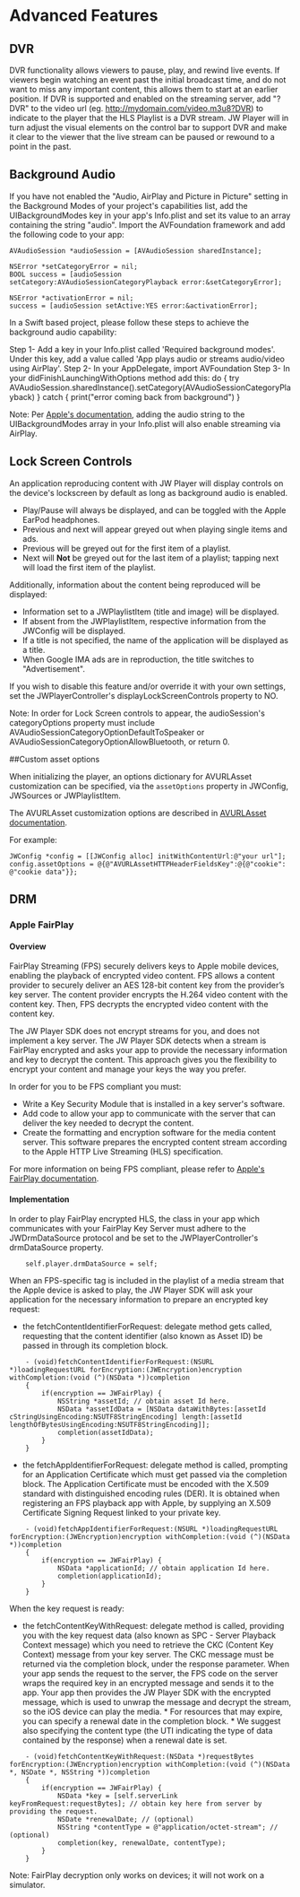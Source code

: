 # Advanced Features

## DVR

DVR functionality allows viewers to pause, play, and rewind live events. If viewers begin watching an event past the initial broadcast time, and do not want to miss any important content, this allows them to start at an earlier position. If DVR is supported and enabled on the streaming server, add "?DVR" to the video url (eg. http://mydomain.com/video.m3u8?DVR) to indicate to the player that the HLS Playlist is a DVR stream. JW Player will in turn adjust the visual elements on the control bar to support DVR and make it clear to the viewer that the live stream can be paused or rewound to a point in the past.

## Background Audio

If you have not enabled the "Audio, AirPlay and Picture in Picture" setting in the Background Modes of your project's capabilities list, add the UIBackgroundModes key in your app's Info.plist and set its value to an array containing the string "audio". Import the AVFoundation framework and add the following code to your app:

    AVAudioSession *audioSession = [AVAudioSession sharedInstance];

    NSError *setCategoryError = nil;
    BOOL success = [audioSession setCategory:AVAudioSessionCategoryPlayback error:&setCategoryError];

    NSError *activationError = nil;
    success = [audioSession setActive:YES error:&activationError];

In a Swift based project, please follow these steps to achieve the background audio capability:

Step 1- Add a key in your Info.plist called 'Required background modes'. Under this key, add a value called 'App plays audio or streams audio/video using AirPlay'.
Step 2- In your AppDelegate, import AVFoundation
Step 3- In your didFinishLaunchingWithOptions method add this:
    do
        { try AVAudioSession.sharedInstance().setCategory(AVAudioSessionCategoryPlayback) }
    catch
        { print("error coming back from background") }

Note: Per [Apple's documentation](https://developer.apple.com/library/ios/qa/qa1668/_index.html), adding the audio string to the UIBackgroundModes array in your Info.plist will also enable streaming via AirPlay.

## Lock Screen Controls

An application reproducing content with JW Player will display controls on the device's lockscreen by default as long as background audio is enabled.
* Play/Pause will always be displayed, and can be toggled with the Apple EarPod headphones.
* Previous and next will appear greyed out when playing single items and ads.
* Previous will be greyed out for the first item of a playlist.
* Next will **Not** be greyed out for the last item of a playlist; tapping next will load the first item of the playlist.

Additionally, information about the content being reproduced will be displayed:
* Information set to a JWPlaylistItem (title and image) will be displayed.
* If absent from the JWPlaylistItem, respective information from the JWConfig will be displayed. 
* If a title is not specified, the name of the application will be displayed as a title.
* When Google IMA ads are in reproduction, the title switches to "Advertisement".

If you wish to disable this feature and/or override it with your own settings, set the JWPlayerController's displayLockScreenControls property to NO.

Note: In order for Lock Screen controls to appear, the audioSession's categoryOptions property must include AVAudioSessionCategoryOptionDefaultToSpeaker or AVAudioSessionCategoryOptionAllowBluetooth, or return 0.

##Custom asset options

When initializing the player, an options dictionary for AVURLAsset customization can be specified, via the `assetOptions` property in JWConfig, JWSources or JWPlaylistItem.

The AVURLAsset customization options are described in [AVURLAsset documentation](https://developer.apple.com/library/mac/documentation/AVFoundation/Reference/AVURLAsset_Class/#//apple_ref/doc/constant_group/Initialization_Options).

For example:

    JWConfig *config = [[JWConfig alloc] initWithContentUrl:@"your url"];
    config.assetOptions = @{@"AVURLAssetHTTPHeaderFieldsKey":@{@"cookie": @"cookie data"}};

## DRM

### Apple FairPlay

#### Overview

FairPlay Streaming (FPS) securely delivers keys to Apple mobile devices, enabling the playback of encrypted video content. FPS allows a content provider to securely deliver an AES 128-bit content key from the provider’s key server. The content provider encrypts the H.264 video content with the content key. Then, FPS decrypts the encrypted video content with the content key. 

The JW Player SDK does not encrypt streams for you, and does not implement a key server. The JW Player SDK detects when a stream is FairPlay encrypted and asks your app to provide the necessary information and key to decrypt the content. This approach gives you the flexibility to encrypt your content and manage your keys the way you prefer.

In order for you to be FPS compliant you must:

* Write a Key Security Module that is installed in a key server's software. 
* Add code to allow your app to communicate with the server that can deliver the key needed to decrypt the content.
* Create the formatting and encryption software for the media content server. This software prepares the encrypted content stream according to the Apple HTTP Live Streaming (HLS) specification.

For more information on being FPS compliant, please refer to [Apple's FairPlay documentation](https://developer.apple.com/streaming/fps/).

#### Implementation

In order to play FairPlay encrypted HLS, the class in your app which communicates with your FairPlay Key Server must adhere to the JWDrmDataSource protocol and be set to the JWPlayerController's drmDataSource property.
```
    self.player.drmDataSource = self;
```
When an FPS-specific tag is included in the playlist of a media stream that the Apple device is asked to play, the JW Player SDK will ask your application for the necessary information to prepare an encrypted key request:
* the fetchContentIdentifierForRequest: delegate method gets called, requesting that the content identifier (also known as Asset ID) be passed in through its completion block.
``` 
    - (void)fetchContentIdentifierForRequest:(NSURL *)loadingRequestURL forEncryption:(JWEncryption)encryption withCompletion:(void (^)(NSData *))completion
    {
        if(encryption == JWFairPlay) {
            NSString *assetId; // obtain asset Id here.
            NSData *assetIdData = [NSData dataWithBytes:[assetId cStringUsingEncoding:NSUTF8StringEncoding] length:[assetId lengthOfBytesUsingEncoding:NSUTF8StringEncoding]];
            completion(assetIdData);
        }
    }
```
* the fetchAppIdentifierForRequest: delegate method is called, prompting for an Application Certificate which must get passed via the completion block. The Application Certificate must be encoded with the X.509 standard with distinguished encoding rules (DER). It is obtained when registering an FPS playback app with Apple, by supplying an X.509 Certificate Signing Request linked to your private key.
```
    - (void)fetchAppIdentifierForRequest:(NSURL *)loadingRequestURL forEncryption:(JWEncryption)encryption withCompletion:(void (^)(NSData *))completion
    {
        if(encryption == JWFairPlay) {
            NSData *applicationId; // obtain application Id here.
            completion(applicationId);
        }
    }
```
When the key request is ready:
* the fetchContentKeyWithRequest: delegate method is called, providing you with the key request data (also known as SPC - Server Playback Context message) which you need to retrieve the CKC (Content Key Context) message from your key server. The CKC message must be returned via the completion block, under the response parameter. When your app sends the request to the server, the FPS code on the server wraps the required key in an encrypted message and sends it to the app. Your app then provides the JW Player SDK with the encrypted message, which is used to unwrap the message and decrypt the stream, so the iOS device can play the media. 
        * For resources that may expire, you can specify a renewal date in the completion block.
        * We suggest also specifying the content type (the UTI indicating the type of data contained by the response) when a renewal date is set.
```        
    - (void)fetchContentKeyWithRequest:(NSData *)requestBytes forEncryption:(JWEncryption)encryption withCompletion:(void (^)(NSData *, NSDate *, NSString *))completion
    {
        if(encryption == JWFairPlay) {
            NSData *key = [self.serverLink keyFromRequest:requestBytes]; // obtain key here from server by providing the request.
            NSDate *renewalDate; // (optional)
            NSString *contentType = @"application/octet-stream"; // (optional)
            completion(key, renewalDate, contentType);
        } 
    }
```    
Note: FairPlay decryption only works on devices; it will not work on a simulator.
